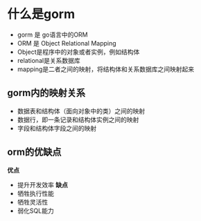 # 什么是gorm
+ gorm 是 go语言中的ORM
+ ORM 是 Object Relational Mapping
+ Object是程序中的对象或者实例，例如结构体
+ relational是关系数据库
+ mapping是二者之间的映射，将结构体和关系数据库之间映射起来
## gorm内的映射关系
+ 数据表和结构体（面向对象中的类）之间的映射
+ 数据行，即一条记录和结构体实例之间的映射
+ 字段和结构体字段之间的映射
## orm的优缺点
**优点**
+ 提升开发效率
**缺点**
+ 牺牲执行性能
+ 牺牲灵活性
+ 弱化SQL能力


